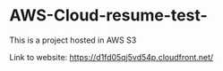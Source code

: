 # AWS-Cloud-resume-test-
This is a project hosted in AWS S3

Link to website: https://d1fd05qj5vd54p.cloudfront.net/
